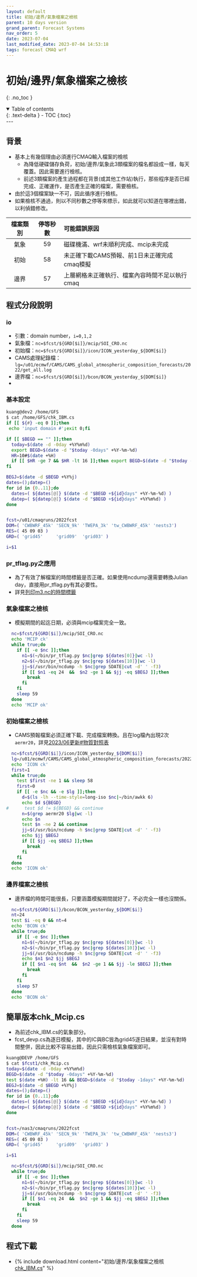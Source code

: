 ```yaml
---
layout: default
title: 初始/邊界/氣象檔案之檢核
parent: 10 days version
grand_parent: Forecast Systems
nav_order: 5
date: 2023-07-04 
last_modified_date: 2023-07-04 14:53:18
tags: forecast CMAQ wrf
---
```


# 初始/邊界/氣象檔案之檢核

{: .no_toc }

<details open markdown="block">
  <summary>
    Table of contents
  </summary>
  {: .text-delta }
- TOC
{:toc}
</details>
---

## 背景

- 基本上有幾個理由必須進行CMAQ輸入檔案的檢核
  - 為降低硬碟儲存負荷，初始/邊界/氣象此3類檔案的檔名都設成一樣，每天覆蓋。因此需要進行檢核。
  - 前述3類檔案的產生過程都在背景(或其他工作站)執行，那些程序是否已經完成、正確運作，是否產生正確的檔案，需要檢核。
- 由於這3個檔案缺一不可，因此循序進行檢核。
- 如果檢核不通過，則以不同秒數之停等來標示，如此就可以知道在哪裡出錯，以利偵錯修改。

檔案類別|停等秒數|可能錯誤原因|
:-:|:-:|:-|
氣象|59|磁碟機滿、wrf未順利完成、mcip未完成
初始|58|未正確下載CAMS預報、前1日未正確完成cmaq模擬
邊界|57|上層網格未正確執行、檔案內容時間不足以執行cmaq

## 程式分段說明

### io

- 引數：domain number，`i=0,1,2`
- 氣象檔：`nc=$fcst/${GRD[$i]}/mcip/SOI_CRO.nc`
- 初始檔：`nc=$fcst/${GRD[$i]}/icon/ICON_yesterday_${DOM[$i]}`
- CAMS處理紀錄檔：`lg=/u01/ecmwf/CAMS/CAMS_global_atmospheric_composition_forecasts/2022/get_all.log`
- 邊界檔：`nc=$fcst/${GRD[$i]}/bcon/BCON_yesterday_${DOM[$i]}`
- 

### 基本設定

```bash
kuang@dev2 /home/GFS
$ cat /home/GFS/chk_IBM.cs
if [[ ${#} -eq 0 ]];then
 echo 'input domain #';exit 0;fi

if [[ $BEGD == "" ]];then
  today=$(date -d -0day +%Y%m%d)
  export BEGD=$(date -d "$today -0days" +%Y-%m-%d)
  HR=10#$(date +%H)
  if [[ $HR -ge 7 && $HR -lt 16 ]];then export BEGD=$(date -d "$today -1days" +%Y-%m-%d);fi
fi

BEGJ=$(date -d $BEGD +%Y%j)
dates=();datep=()
for id in {0..11};do
  dates=( ${dates[@]} $(date -d "$BEGD +${id}days" +%Y-%m-%d) )
  datep=( ${datep[@]} $(date -d "$BEGD +${id}days" +%Y%m%d) )
done


fcst=/u01/cmaqruns/2022fcst
DOM=( 'CWBWRF_45k' 'SECN_9k' 'TWEPA_3k' 'tw_CWBWRF_45k' 'nests3')
RES=( 45 09 03 )
GRD=( 'grid45'     'grid09'  'grid03' )

i=$1
```

### pr_tflag.py之應用

- 為了有效了解檔案的時間標籤是否正確。如果使用ncdump還需要轉換Julian day，直接用pr_tflag.py有其必要性。
- 詳見[列印m3.nc的時間標籤](https://sinotec2.github.io/Focus-on-Air-Quality/utilities/netCDF/pr_tflag/)

### 氣象檔案之檢核

- 模擬期間的起迄日期，必須與mcip檔案完全一致。

```bash
  nc=$fcst/${GRD[$i]}/mcip/SOI_CRO.nc
  echo 'MCIP ck'
  while true;do
    if [[ -e $nc ]];then
      n1=$(~/bin/pr_tflag.py $nc|grep ${dates[0]}|wc -l)
      n2=$(~/bin/pr_tflag.py $nc|grep ${dates[10]}|wc -l)
      jj=$(/usr/bin/ncdump -h $nc|grep SDATE|cut -d' ' -f3)
      if [[ $n1 -eq 24  &&  $n2 -ge 1 && $jj -eq $BEGJ ]];then
        break
      fi
    fi
    sleep 59
  done
  echo 'MCIP ok'
```

### 初始檔案之檢核

- CAMS預報檔案必須正確下載、完成檔案轉換。且在log檔內出現2次`aermr20`，詳見[2023/06更新#物質對照表](../../AQana/GAQuality/ECMWF_CAMS/7.2306updates.md)

```bash
  nc=$fcst/${GRD[$i]}/icon/ICON_yesterday_${DOM[$i]}
  lg=/u01/ecmwf/CAMS/CAMS_global_atmospheric_composition_forecasts/2022/get_all.log
  echo 'ICON ck'
  first=1
  while true;do
    test $first -ne 1 && sleep 58
    first=0
    if [[ -e $nc && -e $lg ]];then
      d=$(ls -lh --time-style=long-iso $nc|~/bin/awkk 6)
      echo $d ${BEGD}
#      test $d != ${BEGD} && continue
      n=$(grep aermr20 $lg|wc -l)
      echo $n
      test $n -ne 2 && continue
      jj=$(/usr/bin/ncdump -h $nc|grep SDATE|cut -d' ' -f3)
      echo $jj $BEGJ
      if [[ $jj -eq $BEGJ ]];then
        break
      fi
    fi
  done
  echo 'ICON ok'
```

### 邊界檔案之檢核

- 邊界檔的時間可能很長，只要涵蓋模擬期間就好了，不必完全一樣也沒關係。

```bash
  nc=$fcst/${GRD[$i]}/bcon/BCON_yesterday_${DOM[$i]}
  nt=24
  test $i -eq 0 && nt=4
  echo 'BCON ck'
  while true;do
    if [[ -e $nc ]];then
      n1=$(~/bin/pr_tflag.py $nc|grep ${dates[0]}|wc -l)
      n2=$(~/bin/pr_tflag.py $nc|grep ${dates[10]}|wc -l)
      jj=$(/usr/bin/ncdump -h $nc|grep SDATE|cut -d' ' -f3)
      echo $n1 $n2 $jj $BEGJ
      if [[ $n1 -eq $nt  &&  $n2 -ge 1 && $jj -le $BEGJ ]];then
        break
      fi
    fi
    sleep 57
  done
  echo 'BCON ok'
```

## 簡單版本chk_Mcip.cs

- 為前述chk_IBM.cs的氣象部分。
- fcst_devp.cs為逐日模擬，其中的IC與BC皆為grid45逐日結果，並沒有對時間整併，因此比較不容易出錯，因此只需檢核氣象檔案即可。

```bash
kuang@DEVP /home/GFS
$ cat $fcst1/chk_Mcip.cs
today=$(date -d -0day +%Y%m%d)
BEGD=$(date -d "$today -0days" +%Y-%m-%d)
test $(date +%H) -lt 16 && BEGD=$(date -d "$today -1days" +%Y-%m-%d)
BEGJ=$(date -d $BEGD +%Y%j)
dates=();datep=()
for id in {0..11};do
  dates=( ${dates[@]} $(date -d "$BEGD +${id}days" +%Y-%m-%d) )
  datep=( ${datep[@]} $(date -d "$BEGD +${id}days" +%Y%m%d) )
done


fcst=/nas3/cmaqruns/2022fcst
DOM=( 'CWBWRF_45k' 'SECN_9k' 'TWEPA_3k' 'tw_CWBWRF_45k' 'nests3')
RES=( 45 09 03 )
GRD=( 'grid45'     'grid09'  'grid03' )

i=$1

  nc=$fcst/${GRD[$i]}/mcip/SOI_CRO.nc
  while true;do
    if [[ -e $nc ]];then
      n1=$(~/bin/pr_tflag.py $nc|grep ${dates[0]}|wc -l)
      n2=$(~/bin/pr_tflag.py $nc|grep ${dates[10]}|wc -l)
      jj=$(/usr/bin/ncdump -h $nc|grep SDATE|cut -d' ' -f3)
      if [[ $n1 -eq 24  &&  $n2 -ge 1 && $jj -eq $BEGJ ]];then
        break
      fi
    fi
    sleep 59
  done
```

## 程式下載

- {% include download.html content="初始/邊界/氣象檔案之檢核[chk_IBM.cs](https://github.com/sinotec2/Focus-on-Air-Quality/blob/main/ForecastSystem/10daysVersion/chk_IBM.cs)" %}
